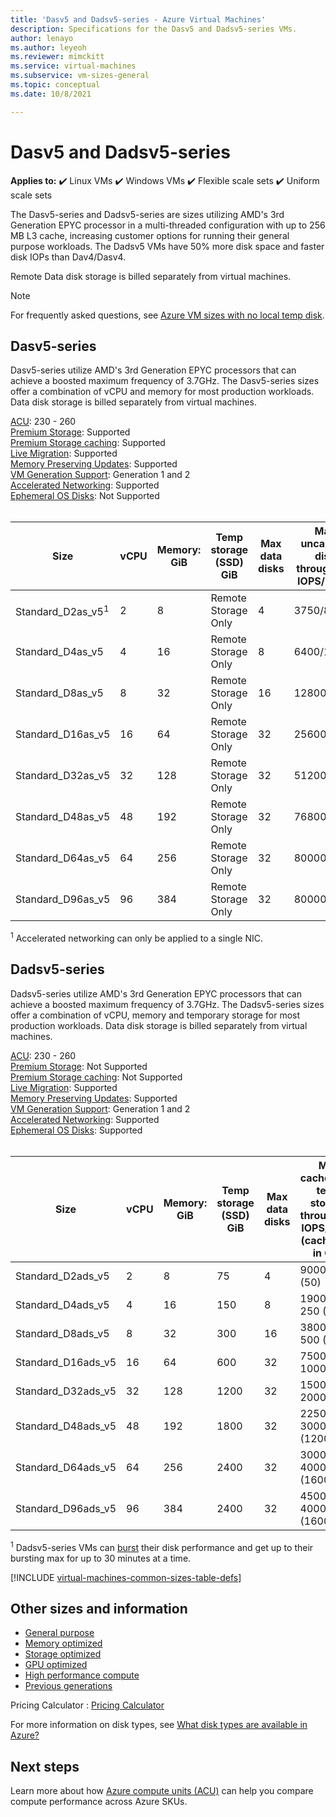 ```yaml
---
title: 'Dasv5 and Dadsv5-series - Azure Virtual Machines'
description: Specifications for the Dasv5 and Dadsv5-series VMs. 
author: lenayo 
ms.author: leyeoh
ms.reviewer: mimckitt
ms.service: virtual-machines
ms.subservice: vm-sizes-general
ms.topic: conceptual
ms.date: 10/8/2021

---
```


# Dasv5 and Dadsv5-series

**Applies to:** :heavy_check_mark: Linux VMs :heavy_check_mark: Windows VMs :heavy_check_mark: Flexible scale sets :heavy_check_mark: Uniform scale sets

The Dasv5-series and Dadsv5-series are sizes utilizing AMD's 3rd Generation EPYC processor in a multi-threaded configuration with up to 256 MB L3 cache, increasing customer options for running their general purpose workloads. The Dadsv5 VMs have 50% more disk space and faster disk IOPs than Dav4/Dasv4.

Remote Data disk storage is billed separately from virtual machines. 

> [!NOTE]
> For frequently asked questions, see [Azure VM sizes with no local temp disk](azure-vms-no-temp-disk.yml).

## Dasv5-series

Dasv5-series utilize AMD's 3rd Generation EPYC processors that can achieve a boosted maximum frequency of 3.7GHz. The Dasv5-series sizes offer a combination of vCPU and memory for most production workloads. Data disk storage is billed separately from virtual machines.

[ACU](acu.md): 230 - 260 <br>
[Premium Storage](premium-storage-performance.md): Supported <br>
[Premium Storage caching](premium-storage-performance.md): Supported <br>
[Live Migration](maintenance-and-updates.md): Supported <br>
[Memory Preserving Updates](maintenance-and-updates.md): Supported <br>
[VM Generation Support](generation-2.md): Generation 1 and 2 <br>
[Accelerated Networking](../virtual-network/create-vm-accelerated-networking-cli.md): Supported <br>
[Ephemeral OS Disks](ephemeral-os-disks.md): Not Supported <br><br>

| Size | vCPU | Memory: GiB | Temp storage (SSD) GiB | Max data disks | Max uncached disk throughput: IOPS/MBps | Max NICs | Expected Network bandwidth (Mbps) |
|---|---|---|---|---|---|---|---|
| Standard_D2as_v5<sup>1</sup>  | 2  | 8   | Remote Storage Only | 4  | 3750/82    | 2 | 2000  |
| Standard_D4as_v5              | 4  | 16  | Remote Storage Only | 8  | 6400/144   | 2 | 4000  |
| Standard_D8as_v5              | 8  | 32  | Remote Storage Only | 16 | 12800/200  | 4 | 8000  |
| Standard_D16as_v5             | 16 | 64  | Remote Storage Only | 32 | 25600/384  | 8 | 10000 |
| Standard_D32as_v5             | 32 | 128 | Remote Storage Only | 32 | 51200/768  | 8 | 16000 |
| Standard_D48as_v5             | 48 | 192 | Remote Storage Only | 32 | 76800/1152 | 8 | 24000 |
| Standard_D64as_v5             | 64 | 256 | Remote Storage Only | 32 | 80000/1200 | 8 | 32000 |
| Standard_D96as_v5             | 96 | 384 | Remote Storage Only | 32 | 80000/1600 | 8 | 40000 |

<sup>1</sup> Accelerated networking can only be applied to a single NIC.


## Dadsv5-series

Dadsv5-series utilize AMD's 3rd Generation EPYC processors that can achieve a boosted maximum frequency of 3.7GHz. The Dadsv5-series sizes offer a combination of vCPU, memory and temporary storage for most production workloads. Data disk storage is billed separately from virtual machines.

[ACU](acu.md): 230 - 260 <br>
[Premium Storage](premium-storage-performance.md): Not Supported <br>
[Premium Storage caching](premium-storage-performance.md): Not Supported <br>
[Live Migration](maintenance-and-updates.md): Supported <br>
[Memory Preserving Updates](maintenance-and-updates.md): Supported <br>
[VM Generation Support](generation-2.md): Generation 1 and 2 <br>
[Accelerated Networking](../virtual-network/create-vm-accelerated-networking-cli.md): Supported <br>
[Ephemeral OS Disks](ephemeral-os-disks.md): Supported <br><br>

| Size | vCPU | Memory: GiB | Temp storage (SSD) GiB | Max data disks | Max cached and temp storage throughput: IOPS/MBps (cache size in GiB) | Max uncached disk throughput: IOPS/MBps |  Max NICs | Expected Network bandwidth (Mbps) |
|---|---|---|---|---|---|---|---|---|
| Standard_D2ads_v5  | 2  | 8   | 75   | 4  | 9000 / 125 (50)      | 3750/82     | 2 | 2000  |
| Standard_D4ads_v5  | 4  | 16  | 150  | 8  | 19000 / 250 (100)    | 6400/144    | 2 | 4000  |
| Standard_D8ads_v5  | 8  | 32  | 300  | 16 | 38000 / 500 (200)    | 12800/200   | 4 | 8000  |
| Standard_D16ads_v5 | 16 | 64  | 600  | 32 | 75000 / 1000 (400)   | 25600/384   | 8 | 10000 |
| Standard_D32ads_v5 | 32 | 128 | 1200 | 32 | 150000 / 2000 (800)  | 51200/768   | 8 | 16000 |
| Standard_D48ads_v5 | 48 | 192 | 1800 | 32 | 225000 / 3000 (1200) | 76800/1152  | 8 | 24000 |
| Standard_D64ads_v5 | 64 | 256 | 2400 | 32 | 300000 / 4000 (1600) | 80000/1200  | 8 | 32000 |
| Standard_D96ads_v5 | 96 | 384 | 2400 | 32 | 450000 / 4000 (1600) | 80000/1600  | 8 | 40000 |

<sup>1</sup> Dadsv5-series VMs can [burst](disk-bursting.md) their disk performance and get up to their bursting max for up to 30 minutes at a time.<br>



[!INCLUDE [virtual-machines-common-sizes-table-defs](../../includes/virtual-machines-common-sizes-table-defs.md)]

## Other sizes and information

- [General purpose](sizes-general.md)
- [Memory optimized](sizes-memory.md)
- [Storage optimized](sizes-storage.md)
- [GPU optimized](sizes-gpu.md)
- [High performance compute](sizes-hpc.md)
- [Previous generations](sizes-previous-gen.md)

Pricing Calculator : [Pricing Calculator](https://azure.microsoft.com/pricing/calculator/)

For more information on disk types, see [What disk types are available in Azure?](disks-types.md)

## Next steps

Learn more about how [Azure compute units (ACU)](acu.md) can help you compare compute performance across Azure SKUs.